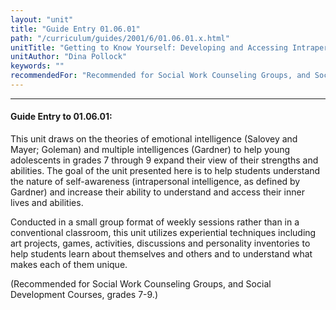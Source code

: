 ```yaml
---
layout: "unit"
title: "Guide Entry 01.06.01"
path: "/curriculum/guides/2001/6/01.06.01.x.html"
unitTitle: "Getting to Know Yourself: Developing and Accessing Intrapersonal Intelligence Among Early Adolescents"
unitAuthor: "Dina Pollock"
keywords: ""
recommendedFor: "Recommended for Social Work Counseling Groups, and Social Development Courses, grades 7-9."
---
```

<body>
<hr/>
<h4>
Guide Entry to 01.06.01:
</h4>
<p>
This unit draws on the theories of emotional intelligence (Salovey and Mayer; Goleman) and multiple intelligences (Gardner) to help young adolescents in grades 7 through 9 expand their view of their strengths and abilities. The goal of the unit presented here is to help students understand the nature of self-awareness (intrapersonal intelligence, as defined by Gardner) and increase their ability to understand and access their inner lives and abilities.
</p>
<p>
Conducted in a small group format of weekly sessions rather than in a conventional classroom, this unit utilizes experiential techniques including art projects, games, activities, discussions and personality inventories to help students learn about themselves and others and to understand what makes each of them unique.
</p>
<p>
(Recommended for Social Work Counseling Groups, and Social Development Courses, grades 7-9.)
</p>
</body>